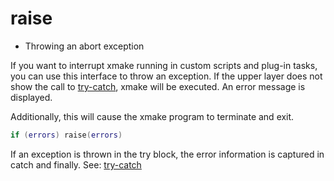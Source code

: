 
# raise

- Throwing an abort exception

If you want to interrupt xmake running in custom scripts and plug-in tasks, you can use this interface to throw an exception.
If the upper layer does not show the call to [try-catch](/api/scripts/builtin-modules/try-catch-finally), xmake will be executed. An error message is displayed.

Additionally, this will cause the xmake program to terminate and exit.

```lua
if (errors) raise(errors)
```

If an exception is thrown in the try block, the error information is captured in catch and finally. See: [try-catch](/api/scripts/builtin-modules/try-catch-finally)
